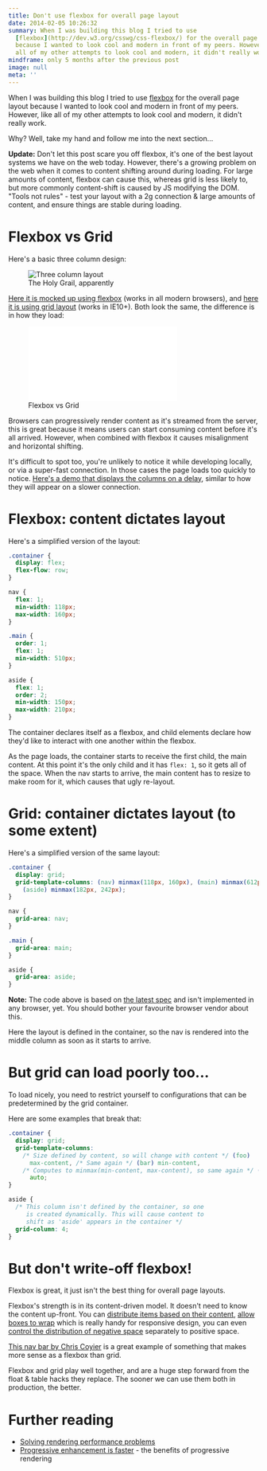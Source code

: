 ```yaml
---
title: Don't use flexbox for overall page layout
date: 2014-02-05 10:26:32
summary: When I was building this blog I tried to use
  [flexbox](http://dev.w3.org/csswg/css-flexbox/) for the overall page layout
  because I wanted to look cool and modern in front of my peers. However, like
  all of my other attempts to look cool and modern, it didn't really work.
mindframe: only 5 months after the previous post
image: null
meta: ''
---
```


When I was building this blog I tried to use [flexbox](http://dev.w3.org/csswg/css-flexbox/) for the overall page layout because I wanted to look cool and modern in front of my peers. However, like all of my other attempts to look cool and modern, it didn't really work.

Why? Well, take my hand and follow me into the next section…

**Update:** Don't let this post scare you off flexbox, it's one of the best layout systems we have on the web today. However, there's a growing problem on the web when it comes to content shifting around during loading. For large amounts of content, flexbox can cause this, whereas grid is less likely to, but more commonly content-shift is caused by JS modifying the DOM. "Tools not rules" - test your layout with a 2g connection & large amounts of content, and ensure things are stable during loading.

# Flexbox vs Grid

Here's a basic three column design:

<figure class="full-figure">
  <img src="asset-url:./site.png" alt="Three column layout">
  <figcaption>The Holy Grail, apparently</figcaption>
</figure>

[Here it is mocked up using flexbox](http://jsbin.com/iYEmaTUF/1) (works in all modern browsers), and [here it is using grid layout](http://jsbin.com/iYEmaTUF/2) (works in IE10+). Both look the same, the difference is in how they load:

<figure class="full-figure">
<div class="video"><iframe src="//www.youtube.com/embed/vPryjyFP5FM?rel=0&amp;html5=1" frameborder="0" allowfullscreen></iframe></div>
<figcaption>Flexbox vs Grid</figcaption>
</figure>

Browsers can progressively render content as it's streamed from the server, this is great because it means users can start consuming content before it's all arrived. However, when combined with flexbox it causes misalignment and horizontal shifting.

It's difficult to spot too, you're unlikely to notice it while developing locally, or via a super-fast connection. In those cases the page loads too quickly to notice. [Here's a demo that displays the columns on a delay](http://jsbin.com/iYEmaTUF/3), similar to how they will appear on a slower connection.

# Flexbox: content dictates layout

Here's a simplified version of the layout:

```css
.container {
  display: flex;
  flex-flow: row;
}

nav {
  flex: 1;
  min-width: 118px;
  max-width: 160px;
}

.main {
  order: 1;
  flex: 1;
  min-width: 510px;
}

aside {
  flex: 1;
  order: 2;
  min-width: 150px;
  max-width: 210px;
}
```

The container declares itself as a flexbox, and child elements declare how they'd like to interact with one another within the flexbox.

As the page loads, the container starts to receive the first child, the main content. At this point it's the only child and it has `flex: 1`, so it gets all of the space. When the nav starts to arrive, the main content has to resize to make room for it, which causes that ugly re-layout.

# Grid: container dictates layout (to some extent)

Here's a simplified version of the same layout:

```css
.container {
  display: grid;
  grid-template-columns: (nav) minmax(118px, 160px), (main) minmax(612px, 1fr),
    (aside) minmax(182px, 242px);
}

nav {
  grid-area: nav;
}

.main {
  grid-area: main;
}

aside {
  grid-area: aside;
}
```

**Note:** The code above is based on [the latest spec](http://dev.w3.org/csswg/css-grid/) and isn't implemented in any browser, yet. You should bother your favourite browser vendor about this.

Here the layout is defined in the container, so the nav is rendered into the middle column as soon as it starts to arrive.

# But grid can load poorly too...

To load nicely, you need to restrict yourself to configurations that can be predetermined by the grid container.

Here are some examples that break that:

```css
.container {
  display: grid;
  grid-template-columns:
    /* Size defined by content, so will change with content */ (foo)
      max-content, /* Same again */ (bar) min-content,
    /* Computes to minmax(min-content, max-content), so same again */ (hello)
      auto;
}

aside {
  /* This column isn't defined by the container, so one
     is created dynamically. This will cause content to
     shift as 'aside' appears in the container */
  grid-column: 4;
}
```

# But don't write-off flexbox!

Flexbox is great, it just isn't the best thing for overall page layouts.

Flexbox's strength is in its content-driven model. It doesn't need to know the content up-front. You can [distribute items based on their content](http://dev.w3.org/csswg/css-flexbox/#valuedef-flex-basis), [allow boxes to wrap](http://dev.w3.org/csswg/css-flexbox/#flex-wrap-property) which is really handy for responsive design, you can even [control the distribution of negative space](http://dev.w3.org/csswg/css-flexbox/#flex-shrink-property) separately to positive space.

[This nav bar by Chris Coyier](http://codepen.io/chriscoyier/pen/FAbpm) is a great example of something that makes more sense as a flexbox than grid.

Flexbox and grid play well together, and are a huge step forward from the float & table hacks they replace. The sooner we can use them both in production, the better.

# Further reading

- [Solving rendering performance problems](/2013/solving-rendering-perf-puzzles/)
- [Progressive enhancement is faster](/2013/progressive-enhancement-is-faster/) - the benefits of progressive rendering
